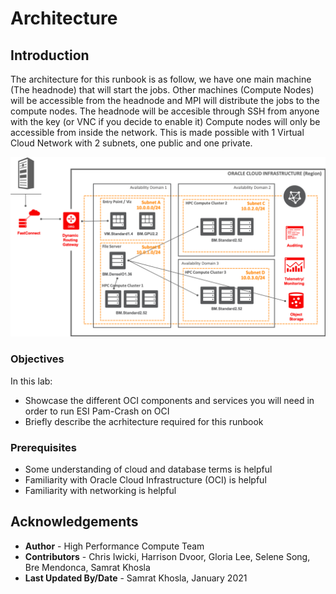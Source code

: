 # Architecture

## Introduction

The architecture for this runbook is as follow, we have one main machine (The headnode) that will start the jobs. Other machines (Compute Nodes) will be accessible from the headnode and MPI will distribute the jobs to the compute nodes. The headnode will be accesible through SSH from anyone with the key (or VNC if you decide to enable it) Compute nodes will only be accessible from inside the network. This is made possible with 1 Virtual Cloud Network with 2 subnets, one public and one private.


![](images/rocky_image.png " ")


### Objectives

In this lab:
* Showcase the different OCI components and services you will need in order to run ESI Pam-Crash on OCI
* Briefly describe the acrhitecture required for this runbook

### Prerequisites

* Some understanding of cloud and database terms is helpful
* Familiarity with Oracle Cloud Infrastructure (OCI) is helpful
* Familiarity with networking is helpful



## Acknowledgements

* **Author** - High Performance Compute Team
* **Contributors** -  Chris Iwicki, Harrison Dvoor, Gloria Lee, Selene Song, Bre Mendonca, Samrat Khosla
* **Last Updated By/Date** - Samrat Khosla, January 2021


